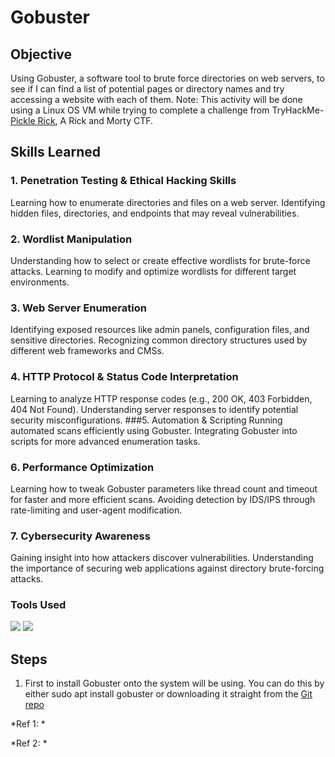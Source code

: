 # Gobuster

## Objective

Using Gobuster, a software tool to brute force directories on web servers, to see if I can find a list of potential pages or directory names and try accessing a website with each of them.
Note: This activity will be done using a Linux OS VM while trying to complete a challenge from TryHackMe- <a href="https://tryhackme.com/room/picklerick">Pickle Rick</a>, A Rick and Morty CTF.  

## Skills Learned
### 1. Penetration Testing & Ethical Hacking Skills
Learning how to enumerate directories and files on a web server.
Identifying hidden files, directories, and endpoints that may reveal vulnerabilities.
### 2. Wordlist Manipulation
Understanding how to select or create effective wordlists for brute-force attacks.
Learning to modify and optimize wordlists for different target environments.
### 3. Web Server Enumeration
Identifying exposed resources like admin panels, configuration files, and sensitive directories.
Recognizing common directory structures used by different web frameworks and CMSs.
### 4. HTTP Protocol & Status Code Interpretation
Learning to analyze HTTP response codes (e.g., 200 OK, 403 Forbidden, 404 Not Found).
Understanding server responses to identify potential security misconfigurations.
###5. Automation & Scripting
Running automated scans efficiently using Gobuster.
Integrating Gobuster into scripts for more advanced enumeration tasks.
### 6. Performance Optimization
Learning how to tweak Gobuster parameters like thread count and timeout for faster and more efficient scans.
Avoiding detection by IDS/IPS through rate-limiting and user-agent modification.
### 7. Cybersecurity Awareness
Gaining insight into how attackers discover vulnerabilities.
Understanding the importance of securing web applications against directory brute-forcing attacks.

### Tools Used
<a href="https://github.com/OJ/gobuster"><img src="https://img.shields.io/badge/-Gobuster-white" /></a>
<a href="https://tryhackme.com"><img src="https://img.shields.io/badge/-TryHackMe-212C42?style=flat&logo=tryhackme&logoColor=white" /></a>

## Steps
1. First to install Gobuster onto the system will be using. You can do this by either
   sudo apt install gobuster  or downloading it straight from the <a href="https://github.com/OJ/gobuster">Git repo</a>

*Ref 1: *
<img src="">

*Ref 2: *
<img src="">
